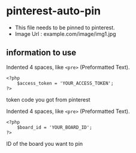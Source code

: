 # pinterest-auto-pin
- This file needs to be pinned to pinterest.
- Image Url : example.com/image/img1.jpg
## information to use
Indented 4 spaces, like `<pre>` (Preformatted Text).

    <?php
        $access_token = 'YOUR_ACCESS_TOKEN';  
    ?>
  token code you got from pinterest

  Indented 4 spaces, like `<pre>` (Preformatted Text).

    <?php
        $board_id = 'YOUR_BOARD_ID';
    ?>
  ID of the board you want to pin

  
